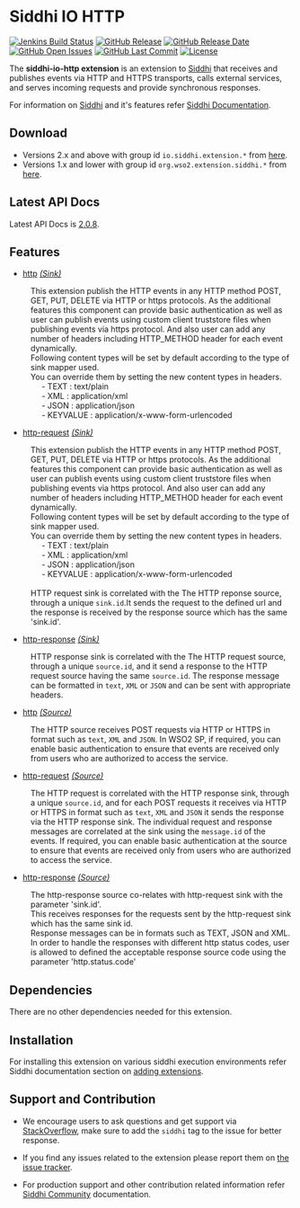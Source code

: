 Siddhi IO HTTP
======================================

  [![Jenkins Build Status](https://wso2.org/jenkins/job/siddhi/job/siddhi-io-http/badge/icon)](https://wso2.org/jenkins/job/siddhi/job/siddhi-io-http/)
  [![GitHub Release](https://img.shields.io/github/release/siddhi-io/siddhi-io-http.svg)](https://github.com/siddhi-io/siddhi-io-http/releases)
  [![GitHub Release Date](https://img.shields.io/github/release-date/siddhi-io/siddhi-io-http.svg)](https://github.com/siddhi-io/siddhi-io-http/releases)
  [![GitHub Open Issues](https://img.shields.io/github/issues-raw/siddhi-io/siddhi-io-http.svg)](https://github.com/siddhi-io/siddhi-io-http/issues)
  [![GitHub Last Commit](https://img.shields.io/github/last-commit/siddhi-io/siddhi-io-http.svg)](https://github.com/siddhi-io/siddhi-io-http/commits/master)
  [![License](https://img.shields.io/badge/License-Apache%202.0-blue.svg)](https://opensource.org/licenses/Apache-2.0)

The **siddhi-io-http extension** is an extension to <a target="_blank" href="https://wso2.github.io/siddhi">Siddhi</a> that receives and publishes events via HTTP and HTTPS transports, calls external services, and serves incoming requests and provide synchronous responses.

For information on <a target="_blank" href="https://siddhi.io/">Siddhi</a> and it's features refer <a target="_blank" href="https://siddhi.io/redirect/docs.html">Siddhi Documentation</a>. 

## Download

* Versions 2.x and above with group id `io.siddhi.extension.*` from <a target="_blank" href="https://mvnrepository.com/artifact/io.siddhi.extension.io.http/siddhi-io-http/">here</a>.
* Versions 1.x and lower with group id `org.wso2.extension.siddhi.*` from <a target="_blank" href="https://mvnrepository.com/artifact/org.wso2.extension.siddhi.io.http/siddhi-io-http">here</a>.

## Latest API Docs 

Latest API Docs is <a target="_blank" href="https://siddhi-io.github.io/siddhi-io-http/api/2.0.8">2.0.8</a>.

## Features

* <a target="_blank" href="https://siddhi-io.github.io/siddhi-io-http/api/2.0.8/#http-sink">http</a> *<a target="_blank" href="https://siddhi.io/en/v5.0/docs/query-guide/#sink">(Sink)</a>*<br><div style="padding-left: 1em;"><p>This extension publish the HTTP events in any HTTP method  POST, GET, PUT, DELETE  via HTTP or https protocols. As the additional features this component can provide basic authentication as well as user can publish events using custom client truststore files when publishing events via https protocol. And also user can add any number of headers including HTTP_METHOD header for each event dynamically.<br>Following content types will be set by default according to the type of sink mapper used.<br>You can override them by setting the new content types in headers.<br>&nbsp;&nbsp;&nbsp;&nbsp;&nbsp;- TEXT : text/plain<br>&nbsp;&nbsp;&nbsp;&nbsp;&nbsp;- XML : application/xml<br>&nbsp;&nbsp;&nbsp;&nbsp;&nbsp;- JSON : application/json<br>&nbsp;&nbsp;&nbsp;&nbsp;&nbsp;- KEYVALUE : application/x-www-form-urlencoded</p></div>
* <a target="_blank" href="https://siddhi-io.github.io/siddhi-io-http/api/2.0.8/#http-request-sink">http-request</a> *<a target="_blank" href="https://siddhi.io/en/v5.0/docs/query-guide/#sink">(Sink)</a>*<br><div style="padding-left: 1em;"><p>This extension publish the HTTP events in any HTTP method  POST, GET, PUT, DELETE  via HTTP or https protocols. As the additional features this component can provide basic authentication as well as user can publish events using custom client truststore files when publishing events via https protocol. And also user can add any number of headers including HTTP_METHOD header for each event dynamically.<br>Following content types will be set by default according to the type of sink mapper used.<br>You can override them by setting the new content types in headers.<br>&nbsp;&nbsp;&nbsp;&nbsp;&nbsp;- TEXT : text/plain<br>&nbsp;&nbsp;&nbsp;&nbsp;&nbsp;- XML : application/xml<br>&nbsp;&nbsp;&nbsp;&nbsp;&nbsp;- JSON : application/json<br>&nbsp;&nbsp;&nbsp;&nbsp;&nbsp;- KEYVALUE : application/x-www-form-urlencoded<br><br>HTTP request sink is correlated with the The HTTP reponse source, through a unique <code>sink.id</code>.It sends the request to the defined url and the response is received by the response source which has the same 'sink.id'.</p></div>
* <a target="_blank" href="https://siddhi-io.github.io/siddhi-io-http/api/2.0.8/#http-response-sink">http-response</a> *<a target="_blank" href="https://siddhi.io/en/v5.0/docs/query-guide/#sink">(Sink)</a>*<br><div style="padding-left: 1em;"><p>HTTP response sink is correlated with the The HTTP request source, through a unique <code>source.id</code>, and it send a response to the HTTP request source having the same <code>source.id</code>. The response message can be formatted in <code>text</code>, <code>XML</code> or <code>JSON</code> and can be sent with appropriate headers.</p></div>
* <a target="_blank" href="https://siddhi-io.github.io/siddhi-io-http/api/2.0.8/#http-source">http</a> *<a target="_blank" href="https://siddhi.io/en/v5.0/docs/query-guide/#source">(Source)</a>*<br><div style="padding-left: 1em;"><p>The HTTP source receives POST requests via HTTP or HTTPS in format such as <code>text</code>, <code>XML</code> and <code>JSON</code>. In WSO2 SP, if required, you can enable basic authentication to ensure that events are received only from users who are authorized to access the service.</p></div>
* <a target="_blank" href="https://siddhi-io.github.io/siddhi-io-http/api/2.0.8/#http-request-source">http-request</a> *<a target="_blank" href="https://siddhi.io/en/v5.0/docs/query-guide/#source">(Source)</a>*<br><div style="padding-left: 1em;"><p>The HTTP request is correlated with the HTTP response sink, through a unique <code>source.id</code>, and for each POST requests it receives via HTTP or HTTPS in format such as <code>text</code>, <code>XML</code> and <code>JSON</code> it sends the response via the HTTP response sink. The individual request and response messages are correlated at the sink using the <code>message.id</code> of the events. If required, you can enable basic authentication at the source to ensure that events are received only from users who are authorized to access the service.</p></div>
* <a target="_blank" href="https://siddhi-io.github.io/siddhi-io-http/api/2.0.8/#http-response-source">http-response</a> *<a target="_blank" href="https://siddhi.io/en/v5.0/docs/query-guide/#source">(Source)</a>*<br><div style="padding-left: 1em;"><p>The http-response source co-relates with http-request sink  with the parameter 'sink.id'.<br>This receives responses for the requests sent by the http-request sink which has the same sink id.<br>Response messages can be in formats such as TEXT, JSON and XML.<br>In order to handle the responses with different http status codes, user is allowed to defined the acceptable response source code using the parameter 'http.status.code'<br></p></div>

## Dependencies 

There are no other dependencies needed for this extension. 

## Installation

For installing this extension on various siddhi execution environments refer Siddhi documentation section on <a target="_blank" href="https://siddhi.io/redirect/add-extensions.html">adding extensions</a>.

## Support and Contribution

* We encourage users to ask questions and get support via <a target="_blank" href="https://stackoverflow.com/questions/tagged/siddhi">StackOverflow</a>, make sure to add the `siddhi` tag to the issue for better response.

* If you find any issues related to the extension please report them on <a target="_blank" href="https://github.com/siddhi-io/siddhi-execution-string/issues">the issue tracker</a>.

* For production support and other contribution related information refer <a target="_blank" href="https://siddhi.io/community/">Siddhi Community</a> documentation.
